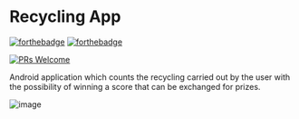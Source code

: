 # Recycling App

[![forthebadge](https://forthebadge.com/images/badges/made-with-java.svg)](http://forthebadge.com)
[![forthebadge](https://forthebadge.com/images/badges/built-for-android.svg)](http://forthebadge.com)

[![PRs Welcome](https://img.shields.io/badge/PRs-welcome-brightgreen.svg?style=shields)](http://makeapullrequest.com)

Android application which counts the recycling carried out by the user with the possibility of winning a score that can be exchanged for prizes.

![image](https://i.imgur.com/xjzIYeQ.png)
